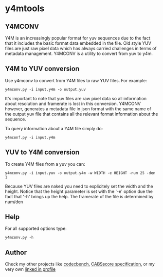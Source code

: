 y4mtools 
========

## Y4MCONV ##
Y4M is an increasingly popular format for yuv sequences due to the fact that it includes the basic format data embedded in the file. Old style YUV files are just raw pixel data which has always carried challenges in terms of metadata management. 
Y4MCONV is a utility to convert from yuv to y4m. 


## Y4M to YUV conversion ##
Use y4mconv to convert from Y4M files to raw YUV files. For example:

```
y4mconv.py -i input.y4m -o output.yuv 
```

It's important to note that yuv files are raw pixel data so all information about resolution and framerate is lost in this conversion.
Y4MCONV however, generates a metadata file in json format with the same name of the output yuv file that contains all the relevant format information about the sequence.

To query information about a Y4M file simply do:

```
y4mconf.py -i input.y4m
```



## YUV to Y4M conversion ##

To create Y4M files from a yuv you can:

```
y4mconv.py -i input.yuv -o output.y4m -w WIDTH -e HEIGHT -num 25 -den 1
```

Because YUV files are naked you need to explicitely set the width and the height. Notice that the height parameter is set with the '-e' option due the fact that '-h' brings up the help. The framerate of the file is determined by num/den 

## Help ##

For all supported options type:

```
y4mconv.py -h
```

## Author ##
Check my other projects like [codecbench], [CABSscore specification], or my very own [linked in profile](http://www.linkedin.com/in/vigata)


[CABSscore specification]:http://codecbench.nelalabs.com/cabs
[codecbench]:http://github.com/vigata/codecbench
[alberto vigata]:http://www.linkedin.com/in/vigata
[Image Quality Assessment (IQA)]:http://tdistler.com/iqa/
